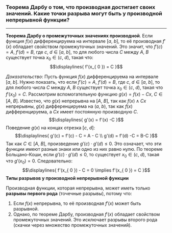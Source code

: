 ### Теорема Дарбу о том, что производная достигает своих значений. Какие точки разрыва могут быть у производной непрерывной функции?
---
**Теорема Дарбу о промежуточных значениях производной**. Если функция ${\displaystyle f(x)}$ дифференцируема на интервале ${\displaystyle [a, \ b]}$, то её производная ${\displaystyle f'(x)}$ обладает свойством промежуточных значений. Это значит, что ${\displaystyle f'(c) = A, \  f'(d) = B}$, где ${\displaystyle c, \ d \in [a, \ b]}$, то для любого числа ${\displaystyle C}$ между ${\displaystyle A, \  B}$ существует точка ${\displaystyle x_{0} \in (c, \ d)}$, такая что:
$$\displaylines{
f'(x_{ 0 }) = C
}$$

*Доказательство*:
Пусть функция ${\displaystyle f(x)}$ дифференцируема на интервале ${\displaystyle [a, \ b]}$. Нужно показать, что если  ${\displaystyle f'(c) = A, \  f'(d) = B}$, где ${\displaystyle c, \ d \in [a, \ b]}$, то для любого числа ${\displaystyle C}$ между ${\displaystyle A, \  B}$ существует точка ${\displaystyle x_{0} \in (c, \ d)}$, такая что ${\displaystyle f'(x_{ 0 }) = C}$.
Рассмотрим вспомогательную функцию ${\displaystyle g(x) = f(x) - Cx, \  C \in[A, \ B]}$. Известно, что ${\displaystyle g(x)}$ непрерывна на ${\displaystyle [A, \ B]}$, так как ${\displaystyle f(x) \wedge Cx}$ непрерывны, ${\displaystyle g(x)}$ дифференцируема на ${\displaystyle (a, \ b)}$, так как ${\displaystyle f(x)}$ дифференцируема, а ${\displaystyle Cx}$ имеет постоянную производную ${\displaystyle C}$.
$$\displaylines{
g'(x) = f'(x) -C
}$$
Поведение ${\displaystyle g(x)}$ на концах отрезка ${\displaystyle [c, \ d]}$:
$$\displaylines{
g'(c) = f'(c) - C = A - C \\
g'(d) = f'(d) -C = B-C
}$$
Так как ${\displaystyle C \in [A, \ B]}$, произведение ${\displaystyle g'(c)\cdot g'(d)\leq0}$. Это означает, что эти функции имеют разные знаки или одно из них равно нулю.
По теореме Больцано-Коши, если ${\displaystyle g'(c) \cdot g'(d)\leq0}$, то существует ${\displaystyle x_{0} \in (c, \ d)}$, такая что ${\displaystyle g'(x_{ 0 }) = 0}$. Следовательно:
$$\displaylines{
f'(x_{ 0 }) - C = 0 \implies f'(x_{ 0 }) = C
}$$
**Типы разрывов у производной непрерывной функции**

Производная функции, которая непрерывна, может иметь только **разрывы первого рода** (точечные разрывы), потому что:

1. Если ${\displaystyle f(x)}$ непрерывна, то её производная ${\displaystyle f'(x)}$ может быть разрывной.
2. Однако, по теореме Дарбу, производная ${\displaystyle f'(x)}$ обладает свойством промежуточных значений. Это исключает разрывы второго рода (скачки через множество промежуточных значений).
